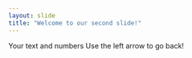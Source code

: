 ```yaml
---
layout: slide
title: "Welcome to our second slide!"
---
```

Your text and numbers
Use the left arrow to go back!

